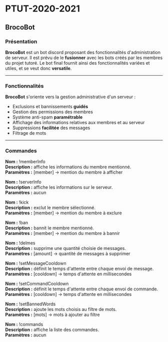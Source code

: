 ﻿# PTUT-2020-2021

## BrocoBot

### Présentation

**BrocoBot** est un bot discord proposant des fonctionnalités d'administration de serveur. Il est prévu de le **fusionner** avec les bots créés par les membres du projet tutoré. Le bot final fournit ainsi des fonctionnalités variées et utiles, et se veut donc **versatile**.

---

### Fonctionnalités

**BrocoBot** s'oriente vers la gestion administrative d'un serveur :
- Exclusions et bannissements **guidés**
- Gestion des permissions des membres
- Système anti-spam **paramétrable**
- Affichage des informations relatives aux membres et au serveur
- Suppressions **facilitée** des messages
- Filtrage de mots

---

### Commandes

**Nom :** !memberInfo <br />
**Description :** affiche les informations du membre mentionné. <br />
**Paramètres :** [member] -> mention du membre à afficher <br />

**Nom :** !serverInfo <br />
**Description :** affiche les informations sur le serveur. <br />
**Paramètres :** aucun <br />

**Nom :** !kick <br />
**Description :** exclut le membre sélectionné. <br />
**Paramètres :** [member] -> mention du membre à exclure <br />

**Nom :** !ban <br />
**Description :** bannit le membre mentionné. <br />
**Paramètres :** [member] -> mention du membre à bannir <br />

**Nom :** !delmes <br />
**Description :** supprime une quantité choisie de messages. <br />
**Paramètres :** [amount] -> quantité de messages à supprimer <br />

**Nom :** !setMessageCooldown <br />
**Description :** définit le temps d'attente entre chaque envoi de message. <br />
**Paramètres :** [cooldown] -> temps d'attente en millisecondes <br />

**Nom :** !setCommandCooldown <br />
**Description :** définit le temps d'attente entre chaque envoi de commande. <br />
**Paramètres :** [cooldown] -> temps d'attente en millisecondes <br />

**Nom :** !setBannedWords <br />
**Description :** ajoute les mots choisis au filtre de mots. <br />
**Paramètres :** [mots] -> mots à ajouter au filtre <br />

**Nom :** !commands <br />
**Description :** affiche la liste des commandes. <br />
**Paramètres :** aucun <br />
